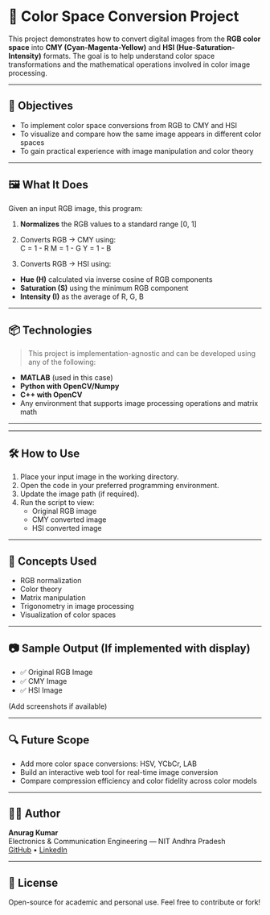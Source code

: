 # 🌈 Color Space Conversion Project

This project demonstrates how to convert digital images from the **RGB color space** into **CMY (Cyan-Magenta-Yellow)** and **HSI (Hue-Saturation-Intensity)** formats. The goal is to help understand color space transformations and the mathematical operations involved in color image processing.

---

## 🎯 Objectives

- To implement color space conversions from RGB to CMY and HSI
- To visualize and compare how the same image appears in different color spaces
- To gain practical experience with image manipulation and color theory

---

## 🖼️ What It Does

Given an input RGB image, this program:
1. **Normalizes** the RGB values to a standard range [0, 1]
2. Converts RGB → CMY using:  
C = 1 - R
M = 1 - G
Y = 1 - B

3. Converts RGB → HSI using:
- **Hue (H)** calculated via inverse cosine of RGB components
- **Saturation (S)** using the minimum RGB component
- **Intensity (I)** as the average of R, G, B

---

## 📦 Technologies

> This project is implementation-agnostic and can be developed using any of the following:

- **MATLAB** (used in this case)
- **Python with OpenCV/Numpy**
- **C++ with OpenCV**
- Any environment that supports image processing operations and matrix math

---


---

## 🛠 How to Use

1. Place your input image in the working directory.
2. Open the code in your preferred programming environment.
3. Update the image path (if required).
4. Run the script to view:
   - Original RGB image
   - CMY converted image
   - HSI converted image

---

## 🧠 Concepts Used

- RGB normalization
- Color theory
- Matrix manipulation
- Trigonometry in image processing
- Visualization of color spaces

---

## 📷 Sample Output (If implemented with display)

- ✅ Original RGB Image  
- ✅ CMY Image  
- ✅ HSI Image

(Add screenshots if available)

---

## 🔍 Future Scope

- Add more color space conversions: HSV, YCbCr, LAB
- Build an interactive web tool for real-time image conversion
- Compare compression efficiency and color fidelity across color models

---

## 👨‍💻 Author

**Anurag Kumar**  
Electronics & Communication Engineering — NIT Andhra Pradesh  
[GitHub](https://github.com/foranurag0202) • [LinkedIn](https://www.linkedin.com/in/anurag-kumar-549b77257)

---

## 📄 License

Open-source for academic and personal use. Feel free to contribute or fork!


